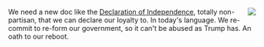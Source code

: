 <img src="http://scripting.com/images/2020/06/23/blackLab.png" border="0" align="right">We need a new doc like the <a href="https://www.archives.gov/founding-docs/declaration">Declaration of Independence</a>, totally non-partisan, that we can declare our loyalty to. In today's language. We re-commit to re-form our government, so it can't be abused as Trump has. An oath to our reboot. 
